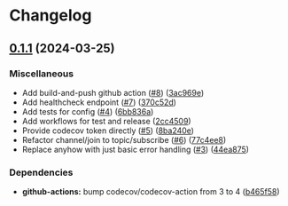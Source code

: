 # Changelog

## [0.1.1](https://github.com/ikornaselur/notiflux/compare/v0.1.0...v0.1.1) (2024-03-25)


### Miscellaneous

* Add build-and-push github action ([#8](https://github.com/ikornaselur/notiflux/issues/8)) ([3ac969e](https://github.com/ikornaselur/notiflux/commit/3ac969ebc3830b0429bb68ead5f59823a5b68663))
* Add healthcheck endpoint ([#7](https://github.com/ikornaselur/notiflux/issues/7)) ([370c52d](https://github.com/ikornaselur/notiflux/commit/370c52d16d3f7189599f731c308f2e509cd546b3))
* Add tests for config ([#4](https://github.com/ikornaselur/notiflux/issues/4)) ([6bb836a](https://github.com/ikornaselur/notiflux/commit/6bb836ab0439dafdd5fc5fa04d04802e8dbe5e91))
* Add workflows for test and release ([2cc4509](https://github.com/ikornaselur/notiflux/commit/2cc45098517ebafaf79cefd6416df96d4373d34e))
* Provide codecov token directly ([#5](https://github.com/ikornaselur/notiflux/issues/5)) ([8ba240e](https://github.com/ikornaselur/notiflux/commit/8ba240e0b0e0d7e7c5e714221c96316077f5982e))
* Refactor channel/join to topic/subscribe ([#6](https://github.com/ikornaselur/notiflux/issues/6)) ([77c4ee8](https://github.com/ikornaselur/notiflux/commit/77c4ee869277296c4b5148bd72931dafd38dbc43))
* Replace anyhow with just basic error handling ([#3](https://github.com/ikornaselur/notiflux/issues/3)) ([44ea875](https://github.com/ikornaselur/notiflux/commit/44ea875ae91a703a1541c4b43a8cf9dc2d2b7467))


### Dependencies

* **github-actions:** bump codecov/codecov-action from 3 to 4 ([b465f58](https://github.com/ikornaselur/notiflux/commit/b465f588e468b6f4c075dd4050db32b1fad8227a))
